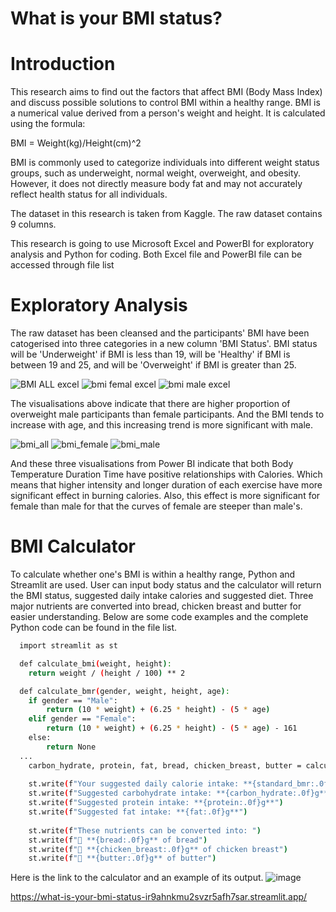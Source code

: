 # What is your BMI status?

# Introduction

This research aims to find out the factors that affect BMI (Body Mass Index) and discuss possible solutions to control BMI within a healthy range. BMI is a numerical value derived from a person's weight and height. It is calculated using the formula:

BMI = Weight(kg)/Height(cm)^2

BMI is commonly used to categorize individuals into different weight status groups, such as underweight, normal weight, overweight, and obesity. However, it does not directly measure body fat and may not accurately reflect health status for all individuals.

The dataset in this research is taken from Kaggle. The raw dataset contains 9 columns.

This research is going to use Microsoft Excel and PowerBI for exploratory analysis and Python for coding. Both Excel file and PowerBI file can be accessed through file list 


# Exploratory Analysis

The raw dataset has been cleansed and the participants' BMI have been catogerised into three categories in a new column 'BMI Status'. BMI status will be 'Underweight' if BMI is less than 19, will be 'Healthy' if BMI is between 19 and 25, and will be 'Overweight' if BMI is greater than 25. 


![BMI ALL excel](https://github.com/user-attachments/assets/8decc380-749b-48ce-b2ea-f8fbe272b3a0)
![bmi femal excel](https://github.com/user-attachments/assets/8f1221a2-6252-483f-ab1a-5019a3b12a82)
![bmi male excel](https://github.com/user-attachments/assets/ff86fbc8-6c8f-4151-af11-da09cac54a8c)

The visualisations above indicate that there are higher proportion of overweight male participants than female participants. And the BMI tends to increase with age, and this increasing trend is more significant with male.

![bmi_all](https://github.com/user-attachments/assets/cae4b637-c4b0-42d8-9a5a-719b24c1b191)
![bmi_female](https://github.com/user-attachments/assets/38041fb4-1d8d-44a3-96d9-14ddb9c4b6c4)
![bmi_male](https://github.com/user-attachments/assets/b2f24247-be9a-48fd-bbcf-953fc50f4137)

And these three visualisations from Power BI indicate that both Body Temperature Duration Time have positive relationships with Calories. Which means that higher intensity and longer duration of each exercise have more significant effect in burning calories. Also, this effect is more significant for female than male for that the curves of female are steeper than male's. 

# BMI Calculator

To calculate whether one's BMI is within a healthy range, Python and Streamlit are used. User can input body status and the calculator will return the BMI status, suggested daily intake calories and suggested diet. Three major nutrients are converted into bread, chicken breast and butter for easier understanding. Below are some code examples and the complete Python code can be found in the file list.

```bash
  import streamlit as st

  def calculate_bmi(weight, height):
    return weight / (height / 100) ** 2

  def calculate_bmr(gender, weight, height, age):
    if gender == "Male":
        return (10 * weight) + (6.25 * height) - (5 * age)
    elif gender == "Female":
        return (10 * weight) + (6.25 * height) - (5 * age) - 161
    else:
        return None
  ...
    carbon_hydrate, protein, fat, bread, chicken_breast, butter = calculate_macronutrients(standard_bmr)
        
    st.write(f"Your suggested daily calorie intake: **{standard_bmr:.0f} Kcal**")
    st.write(f"Suggested carbohydrate intake: **{carbon_hydrate:.0f}g**")
    st.write(f"Suggested protein intake: **{protein:.0f}g**")
    st.write(f"Suggested fat intake: **{fat:.0f}g**")
        
    st.write(f"These nutrients can be converted into: ")
    st.write(f"🍞 **{bread:.0f}g** of bread")
    st.write(f"🍗 **{chicken_breast:.0f}g** of chicken breast")
    st.write(f"🧈 **{butter:.0f}g** of butter")
  ```

Here is the link to the calculator and an example of its output.
![image](https://github.com/user-attachments/assets/14275063-9a0d-47dc-b129-845a076e6b96)

https://what-is-your-bmi-status-ir9ahnkmu2svzr5afh7sar.streamlit.app/
